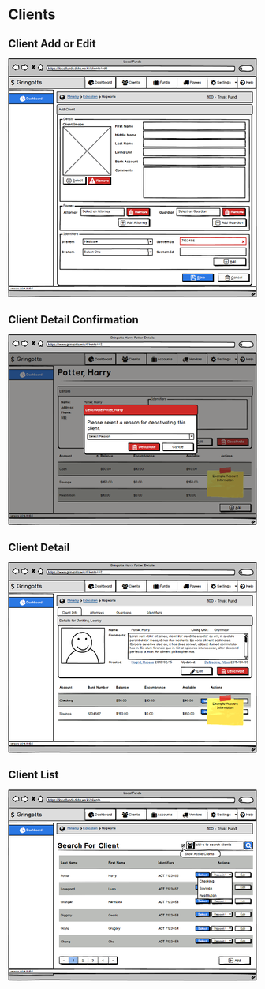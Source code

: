 # Clients

## Client Add or Edit

![Client Add or Edit](Client-AddOrEdit.png)

## Client Detail Confirmation

![Client Detail Confirmation](Client-Detail-Confirmation.png)

## Client Detail

![Client Detail](Client-Detail.png)

## Client List

![Client List](Client-List.png)